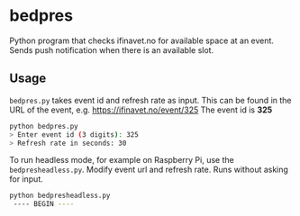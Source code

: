 # bedpres
Python program that checks ifinavet.no for available space at an event. Sends push notification when there is an available slot. 

## Usage

`bedpres.py` takes event id and refresh rate as input. This can be found in the URL of the event, e.g. https://ifinavet.no/event/325
The event id is **325**

```bash
python bedpres.py
> Enter event id (3 digits): 325
> Refresh rate in seconds: 30

```

To run headless mode, for example on Raspberry Pi, 
use the `bedpresheadless.py`. Modify event url and refresh rate. Runs without asking for input. 

```bash
python bedpresheadless.py
 ---- BEGIN ----
```
